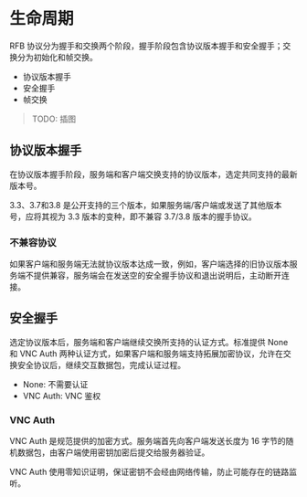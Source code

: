 # 生命周期

RFB 协议分为握手和交换两个阶段，握手阶段包含协议版本握手和安全握手；交换分为初始化和帧交换。

- 协议版本握手
- 安全握手
- 帧交换

> TODO: 插图

## 协议版本握手

在协议版本握手阶段，服务端和客户端交换支持的协议版本，选定共同支持的最新版本号。

3.3、3.7和3.8 是公开支持的三个版本，如果服务端/客户端或发送了其他版本号，应将其视为 3.3 版本的变种，即不兼容 3.7/3.8 版本的握手协议。

### 不兼容协议

如果客户端和服务端无法就协议版本达成一致，例如，客户端选择的旧协议版本服务端不提供兼容，服务端会在发送空的安全握手协议和退出说明后，主动断开连接。

## 安全握手

选定协议版本后，服务端和客户端继续交换所支持的认证方式。标准提供 None 和 VNC Auth 两种认证方式，如果客户端和服务端支持拓展加密协议，允许在交换安全协议后，继续交互数据包，完成认证过程。

- None: 不需要认证
- VNC Auth: VNC 鉴权

### VNC Auth

VNC Auth 是规范提供的加密方式。服务端首先向客户端发送长度为 16 字节的随机数据包，由客户端使用密钥加密后提交给服务器验证。

VNC Auth 使用零知识证明，保证密钥不会经由网络传输，防止可能存在的链路监听。